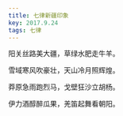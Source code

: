 ```yaml
---
title: 七律新疆印象
key: 2017.9.24
tags: 七律
---
```


阳关丝路美大疆，草绿水肥走牛羊。

雪域寒风吹豪壮，天山冷月照辉煌。

莽原急雨跑烈马，戈壁狂沙立胡杨。

伊力酒醇醉瓜果，羌笛起舞看朝阳。

</br>

